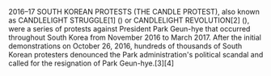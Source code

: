 2016–17 SOUTH KOREAN PROTESTS (THE CANDLE PROTEST), also known as CANDLELIGHT STRUGGLE[1] () or CANDLELIGHT REVOLUTION[2] (), were a series of protests against President Park Geun-hye that occurred throughout South Korea from November 2016 to March 2017. After the initial demonstrations on October 26, 2016, hundreds of thousands of South Korean protesters denounced the Park administration's political scandal and called for the resignation of Park Geun-hye.[3][4]
